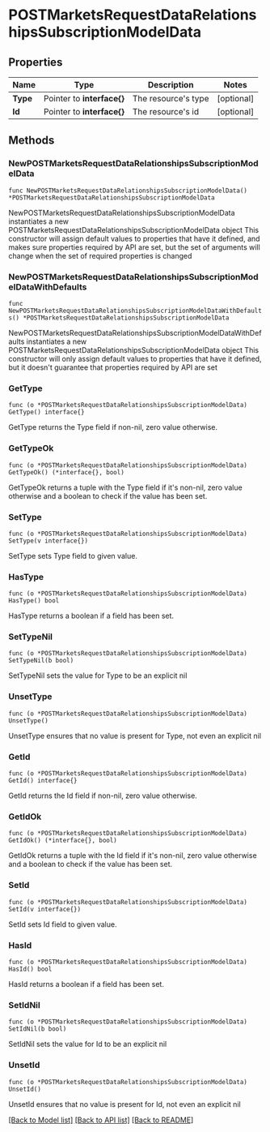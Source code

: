 # POSTMarketsRequestDataRelationshipsSubscriptionModelData

## Properties

Name | Type | Description | Notes
------------ | ------------- | ------------- | -------------
**Type** | Pointer to **interface{}** | The resource&#39;s type | [optional] 
**Id** | Pointer to **interface{}** | The resource&#39;s id | [optional] 

## Methods

### NewPOSTMarketsRequestDataRelationshipsSubscriptionModelData

`func NewPOSTMarketsRequestDataRelationshipsSubscriptionModelData() *POSTMarketsRequestDataRelationshipsSubscriptionModelData`

NewPOSTMarketsRequestDataRelationshipsSubscriptionModelData instantiates a new POSTMarketsRequestDataRelationshipsSubscriptionModelData object
This constructor will assign default values to properties that have it defined,
and makes sure properties required by API are set, but the set of arguments
will change when the set of required properties is changed

### NewPOSTMarketsRequestDataRelationshipsSubscriptionModelDataWithDefaults

`func NewPOSTMarketsRequestDataRelationshipsSubscriptionModelDataWithDefaults() *POSTMarketsRequestDataRelationshipsSubscriptionModelData`

NewPOSTMarketsRequestDataRelationshipsSubscriptionModelDataWithDefaults instantiates a new POSTMarketsRequestDataRelationshipsSubscriptionModelData object
This constructor will only assign default values to properties that have it defined,
but it doesn't guarantee that properties required by API are set

### GetType

`func (o *POSTMarketsRequestDataRelationshipsSubscriptionModelData) GetType() interface{}`

GetType returns the Type field if non-nil, zero value otherwise.

### GetTypeOk

`func (o *POSTMarketsRequestDataRelationshipsSubscriptionModelData) GetTypeOk() (*interface{}, bool)`

GetTypeOk returns a tuple with the Type field if it's non-nil, zero value otherwise
and a boolean to check if the value has been set.

### SetType

`func (o *POSTMarketsRequestDataRelationshipsSubscriptionModelData) SetType(v interface{})`

SetType sets Type field to given value.

### HasType

`func (o *POSTMarketsRequestDataRelationshipsSubscriptionModelData) HasType() bool`

HasType returns a boolean if a field has been set.

### SetTypeNil

`func (o *POSTMarketsRequestDataRelationshipsSubscriptionModelData) SetTypeNil(b bool)`

 SetTypeNil sets the value for Type to be an explicit nil

### UnsetType
`func (o *POSTMarketsRequestDataRelationshipsSubscriptionModelData) UnsetType()`

UnsetType ensures that no value is present for Type, not even an explicit nil
### GetId

`func (o *POSTMarketsRequestDataRelationshipsSubscriptionModelData) GetId() interface{}`

GetId returns the Id field if non-nil, zero value otherwise.

### GetIdOk

`func (o *POSTMarketsRequestDataRelationshipsSubscriptionModelData) GetIdOk() (*interface{}, bool)`

GetIdOk returns a tuple with the Id field if it's non-nil, zero value otherwise
and a boolean to check if the value has been set.

### SetId

`func (o *POSTMarketsRequestDataRelationshipsSubscriptionModelData) SetId(v interface{})`

SetId sets Id field to given value.

### HasId

`func (o *POSTMarketsRequestDataRelationshipsSubscriptionModelData) HasId() bool`

HasId returns a boolean if a field has been set.

### SetIdNil

`func (o *POSTMarketsRequestDataRelationshipsSubscriptionModelData) SetIdNil(b bool)`

 SetIdNil sets the value for Id to be an explicit nil

### UnsetId
`func (o *POSTMarketsRequestDataRelationshipsSubscriptionModelData) UnsetId()`

UnsetId ensures that no value is present for Id, not even an explicit nil

[[Back to Model list]](../README.md#documentation-for-models) [[Back to API list]](../README.md#documentation-for-api-endpoints) [[Back to README]](../README.md)


